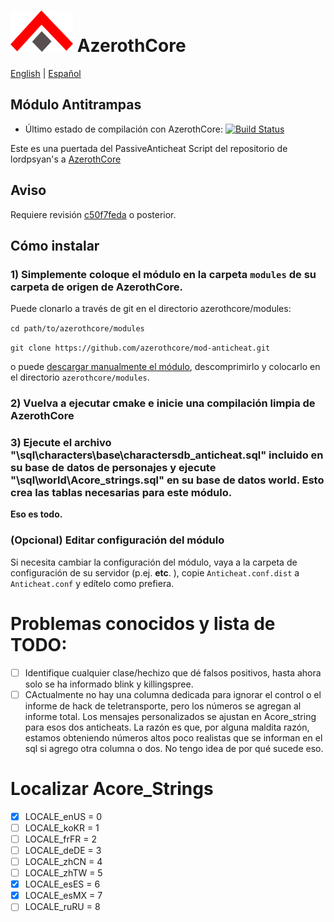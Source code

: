 ﻿# ![logo](https://raw.githubusercontent.com/azerothcore/azerothcore.github.io/master/images/logo-github.png) AzerothCore

[English](README.md) | [Español](README_ES.md)

## Módulo Antitrampas

- Último estado de compilación con AzerothCore: [![Build Status](https://github.com/azerothcore/mod-anticheat/workflows/core-build/badge.svg?branch=master&event=push)](https://github.com/azerothcore/mod-anticheat)

Este es una puertada del PassiveAnticheat Script del repositorio de lordpsyan's a [AzerothCore](http://www.azerothcore.org)

## Aviso

Requiere revisión [c50f7feda](https://github.com/azerothcore/azerothcore-wotlk/commit/c50f7feda0ee360f7bcca7f004bf6fb22abde533) o posterior.

## Cómo instalar

### 1) Simplemente coloque el módulo en la carpeta `modules` de su carpeta de origen de AzerothCore.

Puede clonarlo a través de git en el directorio azerothcore/modules:

`cd path/to/azerothcore/modules`

`git clone https://github.com/azerothcore/mod-anticheat.git`

o puede [descargar manualmente el módulo](https://github.com/azerothcore/mod-anticheat/archive/master.zip), descomprimirlo y colocarlo en el directorio `azerothcore/modules`.

### 2) Vuelva a ejecutar cmake e inicie una compilación limpia de AzerothCore

### 3) Ejecute el archivo "\sql\characters\base\charactersdb_anticheat.sql" incluido en su base de datos de personajes y ejecute "\sql\world\Acore_strings.sql" en su base de datos world. Esto crea las tablas necesarias para este módulo.

**Eso es todo.**

### (Opcional) Editar configuración del módulo

Si necesita cambiar la configuración del módulo, vaya a la carpeta de configuración de su servidor (p.ej. **etc**. ), copie `Anticheat.conf.dist` a `Anticheat.conf` y edítelo como prefiera.

# Problemas conocidos y lista de TODO:

- [ ] Identifique cualquier clase/hechizo que dé falsos positivos, hasta ahora solo se ha informado blink y killingspree.
- [ ] CActualmente no hay una columna dedicada para ignorar el control o el informe de hack de teletransporte, pero los números se agregan al informe total. Los mensajes personalizados se ajustan en Acore_string para esos dos anticheats. La razón es que, por alguna maldita razón, estamos obteniendo números altos poco realistas que se informan en el sql si agrego otra columna o dos. No tengo idea de por qué sucede eso.

# Localizar Acore_Strings
- [x] LOCALE_enUS = 0
- [ ] LOCALE_koKR = 1
- [ ] LOCALE_frFR = 2
- [ ] LOCALE_deDE = 3
- [ ] LOCALE_zhCN = 4
- [ ] LOCALE_zhTW = 5
- [x] LOCALE_esES = 6
- [x] LOCALE_esMX = 7
- [ ] LOCALE_ruRU = 8
